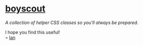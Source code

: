 # [boyscout](http://ianwalter.github.io/boyscout/)
*A collection of helper CSS classes so you'll always be prepared.*

I hope you find this useful!  
⌁ [Ian](http://ianvonwalter.com)

